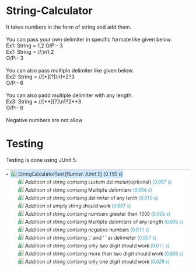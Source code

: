 # String-Calculator
It takes numbers in the form of string and add them.<br><br>
You can pass your own delimiter in specific formate like given below.<br>
Ex1: String = 1,2
     O/P:- 3
<br>
Ex1: String = //;\n1\;2<br>
     O/P:- 3
<br>
<br>
You can also pass multiple delimiter like given below.<br>
Ex2: String = //[*][?]\n1\*2?3<br>
     O/P:- 6
<br>     
You can also padd multiple delimiter with any length.<br>
Ex3: String = //[**][?]\n1?2\*\*3<br>
     O/P:- 6
<br>
<br>
Negative numbers are not allow
<br>
<h1>Testing</h1>

Testing is done using JUnit 5.
<br>
<br>
![alt text](https://github.com/Jaimin020/String-Calculator/blob/master/Image/Test_cases.PNG)
